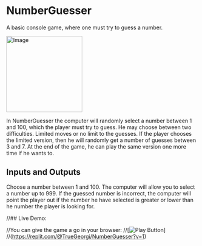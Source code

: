 # NumberGuesser
A basic console game, where one must try to guess a number.

<img alt="Image" width="200px" src= "http://www.learningaboutelectronics.com/images/Guess-a-number-from-1-to-10.png" />

In NumberGuesser the computer will randomly select a number between 1 and 100, which the player must try to guess. He may choose between two difficulties. Limited moves or no limit to the guesses. If the player chooses the limited version, then he will randomly get a number of guesses between 3 and 7. At the end of the game, he can play the same version one more time if he wants to.

## Inputs and Outputs
Choose a number between 1 and 100. The computer will allow you to select a number up to 999. If the guessed number is incorrect, the computer will point the player out if the number he have selected is greater or lower than he number the player is looking for.

//## Live Demo:

//You can give the game a go in your browser:
//[<img alt="Play Button" src="[https://miro.medium.com/freeze/fit/c/80/56/1*IDJ4x4E-bOypnEZdA5TGHQ.gif](https://cdn-icons-png.flaticon.com/512/0/375.png)" />]
//(https://replit.com/@TrueGeorgi/NumberGuesser?v=1)
